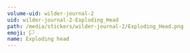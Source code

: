 ```yaml
---
volume-uid: wilder-journal-2
uid: wilder-journal-2-Exploding_Head
path: /media/stickers/wilder-journal-2/Exploding_Head.png
emoji: 🏳️
name: Exploding head
---
```

